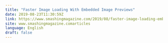 ```yaml
---
title: "Faster Image Loading With Embedded Image Previews"
date: 2019-08-23T11:30:59Z
link: https://www.smashingmagazine.com/2019/08/faster-image-loading-embedded-previews/?utm_medium=RSS&utm_source=news.12bit.vn
site: www.smashingmagazine.comarticles
language: English
draft: false
---
```

